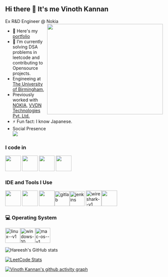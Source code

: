 ## Hi there 👋 It's me Vinoth Kannan

Ex R&D Engineer @ Nokia
<img align="right" width="370" height="290" src="https://i.pinimg.com/originals/47/f0/34/47f0342cec72b800463bf003eac1257e.gif">
- 🔭 Here's my [portfolio](https://hareesh.web.app/)                                                 
- 🌱 I’m currently solving DSA problems in leetcode and contributing to Opensource projects.
- Engineeing at [The University of Birmingham](https://www.birmingham.ac.uk/),
- Previously worked with [NOKIA](https://www.nokia.com/), [VVDN Technologies Pvt. Ltd.](https://www.vvdntech.com/)
- ⚡ Fun fact: I know Japanese.
- Social Presence
<br /> [<img src="https://img.shields.io/badge/LinkedIn-0077B5?style=for-the-badge&logo=linkedin&logoColor=white" />](https://www.linkedin.com/in/hareesh-r/)

### I code in
<img height="50" width="50" src="https://img.icons8.com/color/48/000000/python.png" /> <img height="50" width="50" src="https://img.icons8.com/color/48/000000/c-programming.png" /> <img height="50" width="50" src="https://img.icons8.com/color/48/000000/c-plus-plus-logo.png" /> <img height="50" width="50" src="https://img.icons8.com/fluent/48/000000/arduino.png"/>
### IDE and Tools I Use
<img height="50" width="50" src="https://img.icons8.com/color/48/000000/visual-studio-code-2019.png"/> <img height="50" width="50" src="https://img.icons8.com/color/48/000000/pycharm.png"/> <img height="50" width="50" src="https://img.icons8.com/color/50/000000/git.png"/><img width="48" height="48" src="https://img.icons8.com/color/48/gitlab.png" alt="gitlab"/><img width="48" height="48" src="https://img.icons8.com/color/48/jenkins.png" alt="jenkins"/> <img width="50" height="50" src="https://img.icons8.com/nolan/64/wireshark--v1.png" alt="wireshark--v1"/><img height="50" src="https://img.shields.io/badge/Netlify-00C7B7?style=for-the-badge&logo=netlify&logoColor=white"/>
### 💻 Operating System
<img width="48" height="48" src="https://img.icons8.com/color/48/linux--v1.png" alt="linux--v1"/><img width="48" height="48" src="https://img.icons8.com/color/48/windows-10.png" alt="windows-10"/><img width="48" height="48" src="https://img.icons8.com/color/48/mac-os--v1.png" alt="mac-os--v1"/>


![Hareesh's GitHub stats](https://github-readme-stats.vercel.app/api?username=hareesh-r&theme=dark&show_icons=true&&hide=issues,contribs)


[![LeetCode Stats](https://leetcard.jacoblin.cool/vinothkannan97?theme=dark&font=Noto%20Sans%20Balinese)](https://leetcode.com/u/vinothkannan97/)

[![Vinoth Kannan's github activity graph](https://github-readme-activity-graph.vercel.app/graph?username=vinothk-master&bg_color=000000&color=9e4c98&line=4e9e4c&point=403d3d&area=true&hide_border=true)](https://github.com/ashutosh00710/github-readme-activity-graph)